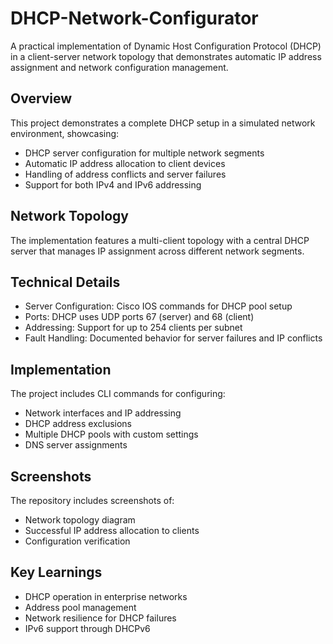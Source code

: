 # DHCP-Network-Configurator

A practical implementation of Dynamic Host Configuration Protocol (DHCP) in a client-server network topology that demonstrates automatic IP address assignment and network configuration management.

## Overview

This project demonstrates a complete DHCP setup in a simulated network environment, showcasing:

- DHCP server configuration for multiple network segments
- Automatic IP address allocation to client devices
- Handling of address conflicts and server failures
- Support for both IPv4 and IPv6 addressing

## Network Topology

The implementation features a multi-client topology with a central DHCP server that manages IP assignment across different network segments.

## Technical Details

- Server Configuration: Cisco IOS commands for DHCP pool setup
- Ports: DHCP uses UDP ports 67 (server) and 68 (client)
- Addressing: Support for up to 254 clients per subnet
- Fault Handling: Documented behavior for server failures and IP conflicts

## Implementation

The project includes CLI commands for configuring:
- Network interfaces and IP addressing
- DHCP address exclusions
- Multiple DHCP pools with custom settings
- DNS server assignments

## Screenshots

The repository includes screenshots of:
- Network topology diagram
- Successful IP address allocation to clients
- Configuration verification

## Key Learnings

- DHCP operation in enterprise networks
- Address pool management
- Network resilience for DHCP failures
- IPv6 support through DHCPv6 